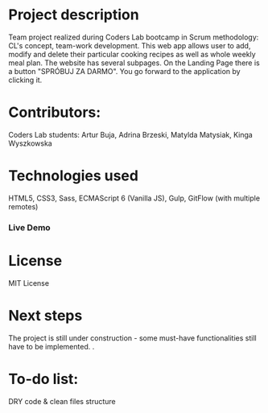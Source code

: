 # Project description
Team project realized during Coders Lab bootcamp in Scrum methodology: CL's concept, team-work development.
This web app allows user to add, modify and delete their particular cooking recipes as well as whole weekly meal plan.
The website has several subpages. On the Landing Page there is a button "SPRÓBUJ ZA DARMO". You go forward to the application by clicking it.

# Contributors: 
Coders Lab students:
Artur Buja, Adrina Brzeski, Matylda Matysiak, Kinga Wyszkowska

# Technologies used
HTML5, CSS3, Sass,
ECMAScript 6 (Vanilla JS),
Gulp, GitFlow (with multiple remotes)

### Live Demo

# License
MIT License

# Next steps
The project is still under construction - some must-have functionalities still have to be implemented. .

# To-do list:
DRY code & clean files structure



